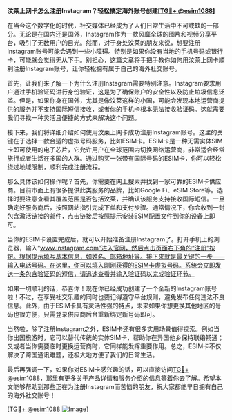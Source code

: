 **汶莱上网卡怎么注册Instagram？轻松搞定海外账号创建[[TG💪+ @esim1088](https://t.me/s/esim1088)]**

在当今这个数字化的时代，社交媒体已经成为了人们日常生活中不可或缺的一部分。无论是在国内还是国外，Instagram作为一款风靡全球的图片和视频分享平台，吸引了无数用户的目光。然而，对于身处汶莱的朋友来说，想要注册Instagram账号可能会遇到一些小障碍。特别是如果你没有当地的手机号码或银行卡，可能就会觉得无从下手。别担心，这篇文章将手把手教你如何用汶莱上网卡顺利注册Instagram账号，让你轻松拥有属于自己的海外社交账号。

首先，让我们来了解一下为什么注册Instagram需要特别注意。Instagram要求用户通过手机验证码进行身份验证，这是为了确保账户的安全性以及防止垃圾信息泛滥。但是，如果你身在国外，尤其是像汶莱这样的小国，可能会发现本地运营商提供的服务并不支持国际短信接收，或者你的手机卡根本无法接收验证码。这就需要我们寻找一种灵活且便捷的方式来解决这个问题。

接下来，我们将详细介绍如何使用汶莱上网卡成功注册Instagram账号。这里的关键在于选择一款合适的虚拟号码服务，比如ESIM卡。ESIM卡是一种无需实体SIM卡即可使用的电子芯片，它允许用户在全球范围内切换网络运营商，非常适合经常旅行或者生活在多国的人群。通过购买一张带有国际号码的ESIM卡，你可以轻松绕过地域限制，顺利完成注册流程。

那么具体该如何操作呢？首先，你需要在网上搜索并找到一家可靠的ESIM卡供应商。目前市面上有很多提供此类服务的品牌，比如Google Fi、eSIM Store等。选择时要注意查看其覆盖范围是否包括汶莱，并确认该服务支持接收国际短信。一旦确定好服务商后，按照网站指引完成下单和支付步骤。通常情况下，你会收到一封包含激活链接的邮件，点击链接后按照提示安装ESIM配置文件到你的设备上即可。

当你的ESIM卡设置完成后，就可以开始准备注册Instagram了。打开手机上的浏览器，输入“www.instagram.com”进入官网，然后点击页面右下角的“注册”按钮。根据提示填写基本信息，如姓名、邮箱地址等。接下来就是最关键的一步——输入电话号码。在这里，你可以填入刚刚获得的ESIM卡虚拟号码。系统会立即发送一条包含验证码的短信，请迅速查看并输入验证码以完成验证环节。

如果一切顺利的话，恭喜你！现在你已经成功创建了一个全新的Instagram账号啦！不过，在享受社交乐趣的同时也要记得遵守平台规则，避免发布任何违法不良信息。此外，由于ESIM卡具有灵活性强的特点，未来如果你想更换其他地区的号码也很方便，只需登录供应商后台重新绑定新号码即可。

当然啦，除了注册Instagram之外，ESIM卡还有很多实用场景值得探索。例如当你出国旅游时，它可以替代传统的实体SIM卡，帮助你在异国他乡保持联络畅通；又或者当你需要临时更换运营商时，它同样能发挥重要作用。总之，ESIM卡不仅解决了跨国通讯难题，还极大地方便了我们的日常生活。

最后再强调一下，如果你对ESIM卡感兴趣的话，可以直接访问[TG💪+ @esim1088](https://t.me/s/esim1088)，那里有更多关于产品详情和服务介绍的信息等着你去了解。希望本文能够帮助到那些正在为注册Instagram而苦恼的朋友，祝大家都能早日拥有自己的海外社交账号！

[[TG💪+ @esim1088](https://t.me/s/esim1088) ![Image](https://i.postimg.cc/4NQfJmqS/Snipaste-2025-05-13-00-14-12.png)]